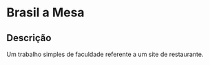 # Brasil a Mesa

## Descrição

Um trabalho simples de faculdade referente a um site de restaurante.
